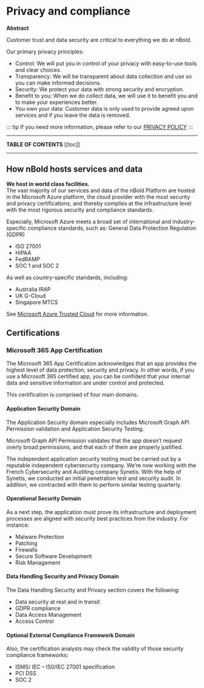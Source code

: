 # Privacy and compliance

**Abstract**

Customer trust and data security are critical to everything we do at nBold.

Our primary privacy principles:
- Control: We will put you in control of your privacy with easy-to-use tools and clear choices.
- Transparency: We will be transparent about data collection and use so you can make informed decisions.
- Security: We protect your data with strong security and encryption.
- Benefit to you: When we do collect data, we will use it to benefit you and to make your experiences better.
- You own your data: Customer data is only used to provide agreed upon services and if you leave the data is removed.

::: tip
If you need more information, please refer to our [PRIVACY POLICY](https://nbold.co/legal/privacy/)
:::

---

**TABLE OF CONTENTS**
[[toc]]

---

## How nBold hosts services and data

**We host in world class facilities.**  
The vast majority of our services and data of the nBold Platform are hosted in the Microsoft Azure platform, the cloud provider with the most security and privacy certifications, and thereby complies at the infrastructure level with the most rigorous security and compliance standards.  

Especially, Microsoft Azure meets a broad set of international and industry-specific compliance standards, such as:
General Data Protection Regulation (GDPR)
- ISO 27001
- HIPAA
- FedRAMP
- SOC 1 and SOC 2

As well as country-specific standards, including:
- Australia IRAP
- UK G-Cloud
- Singapore MTCS

See [Microsoft Azure Trusted Cloud](https://azure.microsoft.com/en-us/overview/trusted-cloud/) for more information.

## Certifications

### Microsoft 365 App Certification

The Microsoft 365 App Certification acknowledges that an app provides the highest level of data protection, security and privacy. In other words, if you use a Microsoft 365 certified app, you can be confident that your internal data and sensitive information are under control and protected.  

This certification is comprised of four main domains.

#### Application Security Domain
The Application Security domain especially includes Microsoft Graph API Permission validation and Application Security Testing.

Microsoft Graph API Permission validates that the app doesn’t request overly broad permissions, and that each of them are properly justified. 

The independent application security testing must be carried out by a reputable independent cybersecurity company. We’re now working with the French Cybersecurity and Auditing company Synetis. With the help of Synetis, we conducted an initial penetration test and security audit. In addition, we contracted with them to perform similar testing quarterly.    

#### Operational Security Domain

As a next step, the application must prove its infrastructure and deployment processes are aligned with security best practices from the industry. For instance: 
- Malware Protection
- Patching
- Firewalls
- Secure Software Development
- Risk Management

#### Data Handling Security and Privacy Domain

The Data Handling Security and Privacy section covers the following:  
- Data security at rest and in transit
- GDPR compliance
- Data Access Management
- Access Control

#### Optional External Compliance Framework Domain

Also, the certification analysts may check the validity of those security compliance frameworks:  
- ISMS/ IEC – IS0/IEC 27001 specification 
- PCI DSS 
- SOC 2 